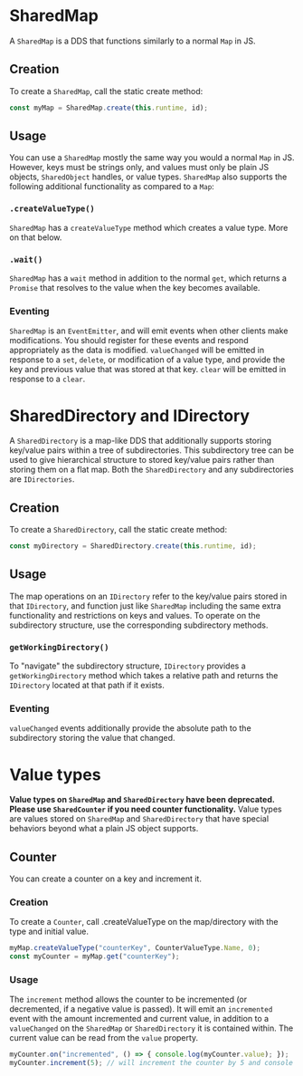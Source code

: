 # SharedMap
A `SharedMap` is a DDS that functions similarly to a normal `Map` in JS.

## Creation
To create a `SharedMap`, call the static create method:
```typescript
const myMap = SharedMap.create(this.runtime, id);
```

## Usage
You can use a `SharedMap` mostly the same way you would a normal `Map` in JS.  However, keys must be strings only, and values must only be plain JS objects, `SharedObject` handles, or value types.  `SharedMap` also supports the following additional functionality as compared to a `Map`:

### `.createValueType()`
`SharedMap` has a `createValueType` method which creates a value type.  More on that below.

### `.wait()`
`SharedMap` has a `wait` method in addition to the normal `get`, which returns a `Promise` that resolves to the value when the key becomes available.

### Eventing
`SharedMap` is an `EventEmitter`, and will emit events when other clients make modifications.  You should register for these events and respond appropriately as the data is modified.  `valueChanged` will be emitted in response to a `set`, `delete`, or modification of a value type, and provide the key and previous value that was stored at that key.  `clear` will be emitted in response to a `clear`.

# SharedDirectory and IDirectory
A `SharedDirectory` is a map-like DDS that additionally supports storing key/value pairs within a tree of subdirectories.  This subdirectory tree can be used to give hierarchical structure to stored key/value pairs rather than storing them on a flat map.  Both the `SharedDirectory` and any subdirectories are `IDirectories`.

## Creation
To create a `SharedDirectory`, call the static create method:
```typescript
const myDirectory = SharedDirectory.create(this.runtime, id);
```

## Usage
The map operations on an `IDirectory` refer to the key/value pairs stored in that `IDirectory`, and function just like `SharedMap` including the same extra functionality and restrictions on keys and values.  To operate on the subdirectory structure, use the corresponding subdirectory methods.

### `getWorkingDirectory()`
To "navigate" the subdirectory structure, `IDirectory` provides a `getWorkingDirectory` method which takes a relative path and returns the `IDirectory` located at that path if it exists.

### Eventing
`valueChanged` events additionally provide the absolute path to the subdirectory storing the value that changed.

# Value types
**Value types on `SharedMap` and `SharedDirectory` have been deprecated.  Please use `SharedCounter` if you need counter functionality.**
Value types are values stored on `SharedMap` and `SharedDirectory` that have special behaviors beyond what a plain JS object supports.

## Counter
You can create a counter on a key and increment it.

### Creation
To create a `Counter`, call .createValueType on the map/directory with the type and initial value.
```typescript
myMap.createValueType("counterKey", CounterValueType.Name, 0);
const myCounter = myMap.get("counterKey");
```

### Usage
The `increment` method allows the counter to be incremented (or decremented, if a negative value is passed).  It will emit an `incremented` event with the amount incremented and current value, in addition to a `valueChanged` on the `SharedMap` or `SharedDirectory` it is contained within.  The current value can be read from the `value` property.
```typescript
myCounter.on("incremented", () => { console.log(myCounter.value); });
myCounter.increment(5); // will increment the counter by 5 and console log the current value
```